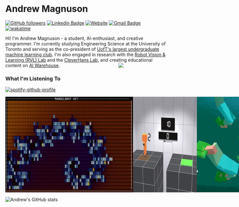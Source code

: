 # Andrew Magnuson

<!--
**ajwm8103/ajwm8103** is a ✨ _special_ ✨ repository because its `README.md` (this file) appears on your GitHub profile.

Here are some ideas to get you started:

- 🔭 I’m currently working on ...
- 🌱 I’m currently learning ...
- 👯 I’m looking to collaborate on ...
- 🤔 I’m looking for help with ...
- 💬 Ask me about ...
- 📫 How to reach me: ...
- 😄 Pronouns: he/him!!!
- ⚡ Fun fact: ...
-->
[![GitHub followers](https://img.shields.io/github/followers/ajwm8103?label=Follow&style=social)](https://github.com/ajwm8103) 
[![Linkedin Badge](https://img.shields.io/badge/-andrew--magnuson--03-blue?style=flat&logo=Linkedin&logoColor=white&link=https://www.linkedin.com/in/andrew-magnuson-03/)](https://www.linkedin.com/in/andrew-magnuson-03/)
[![Website](https://img.shields.io/badge/andrewmagnuson.ca--green?style=social&logo=google%20chrome)](https://www.andrewmagnuson.ca/) 
[![Gmail Badge](https://img.shields.io/badge/-ajwmagnuson-c14438?style=flat&logo=Gmail&logoColor=white&link=mailto:ajwmagnuson@gmail.com)](mailto:ajwmagnuson@gmail.com)
[![wakatime](https://wakatime.com/badge/user/5549ba45-1b90-48f0-b8be-fcf56935124e.svg)](https://wakatime.com/@5549ba45-1b90-48f0-b8be-fcf56935124e)

Hi! I'm Andrew Magnuson - a student, AI-enthusiast, and creative programmer. I'm currently studying Engineering Science at the University of Toronto and serving as the co-president of [UofT's largest undergraduate machine learning club](https://utmist.gitlab.io/). I'm also engaged in research with the [Robot Vision & Learning (RVL) Lab](https://rvl.cs.toronto.edu/#/) and the [CleverHans Lab](https://cleverhans-lab.github.io/), and creating educational content on [AI Warehouse](https://www.youtube.com/@aiwarehouse/videos).
<img align='right' src='https://media.giphy.com/media/cNkfdJuSHZ4hF7jK3d/giphy.gif' width='150'>
### What I'm Listening To
[![spotify-github-profile](https://spotify-github-profile.vercel.app/api/view?uid=ajwm8103&cover_image=true&theme=natemoo-re&show_offline=false&bar_color=53b14f&bar_color_cover=false)](https://github.com/kittinan/spotify-github-profile)

<div style="display: flex; justify-content: space-around;">
  <img src="mandelbrot_image.jpg" width="400">
  <img src="jump.gif" width="200">
  <img src = "swim.gif" width=300>
  <img src = "brawltarget.gif" width=500>
  <img src = "franka.gif" width=300>
  <img src = "shootout.gif" width=300>
</div>


![Andrew's GitHub stats](https://github-readme-stats-sigma-five.vercel.app/api?username=ajwm8103&show_icons=true&theme=radical&include_all_commits=true&count_private=true)
